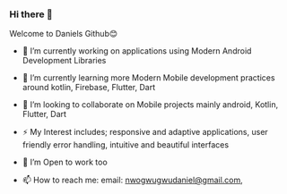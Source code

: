 ### Hi there 👋

Welcome to Daniels Github😊




- 🔭 I’m currently working on applications using Modern Android Development Libraries
- 🌱 I’m currently learning more Modern Mobile development practices around kotlin, Firebase, Flutter, Dart
- 👯 I’m looking to collaborate on Mobile projects mainly android, Kotlin, Flutter, Dart
-  ⚡ My Interest includes; responsive and adaptive applications, user friendly error handling, intuitive and beautiful interfaces
- 🤔 I’m Open to work too

- 📫 How to reach me: email: nwogwugwudaniel@gmail.com, 


